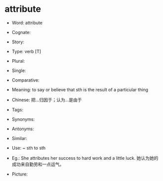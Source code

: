 # attribute

- Word: attribute
- Cognate: 
- Story: 

- Type: verb [T]
- Plural: 
- Single: 
- Comparative: 
- Meaning: to say or believe that sth is the result of a particular thing
- Chinese: 把…归因于；认为…是由于
- Tags: 
- Synonyms: 
- Antonyms: 
- Similar: 
- Use: ~ sth to sth
- Eg.: She attributes her success to hard work and a little luck. 她认为她的成功来自勤劳和一点运气。
- Picture: 

